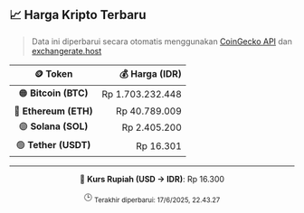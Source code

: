 

<!-- HARGA_KRIPTO -->
## 📈 Harga Kripto Terbaru

> Data ini diperbarui secara otomatis menggunakan [CoinGecko API](https://www.coingecko.com/) dan [exchangerate.host](https://exchangerate.host/)

<div align="center">

| 🪙 Token | 💰 Harga (IDR) |
|:------:|---------------:|
| 🟠 **Bitcoin (BTC)**   | Rp 1.703.232.448 |
| 🔵 **Ethereum (ETH)**  | Rp 40.789.009 |
| 🟣 **Solana (SOL)**    | Rp 2.405.200 |
| 🟢 **Tether (USDT)**   | Rp 16.301 |

---

💱 **Kurs Rupiah (USD → IDR)**: Rp 16.300

🕒 <sub>Terakhir diperbarui: 17/6/2025, 22.43.27</sub>

</div>
<!-- /HARGA_KRIPTO -->